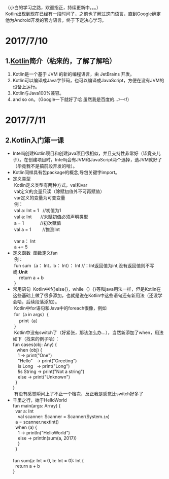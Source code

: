 （小白的学习之路，欢迎指正，持续更新中。。。）<br>
Kotlin出现到现在已经有一段时间了，之前也了解过这门语言，直到Google确定他为Android开发的官方语言，终于下定决心学习。
# 2017/7/10
## 1.<a href="http://kotlinlang.org/">Kotlin</a>简介（粘来的，了解了解哈）
  1. Kotlin是一个基于 JVM 的新的编程语言，由 JetBrains 开发。<br>
  2. Kotlin可以编译成Java字节码，也可以编译成JavaScript，方便在没有JVM的设备上运行。<br>
  3. Kotlin与Java100%兼容。<br>
  4. and so on。（Google一下就好了哈  虽然我是百度的...>-<!）<br>
  
# 2017/7/11
## 2.Kotlin入门第一课
* Intellij创建Kotlin项目和创建java项目很相似，并且支持性非常好（毕竟亲儿子）。在创建项目时，Intellij会有JVM和JavaScript两个选择，选JVM就好了（毕竟我不是搞前段开发的哈）。<br>
* Kotlin同样具有包package的概念,导包关键字import。
* 定义类型<br>
  Kotlin定义类型有两种方式，val和var <br>
  val定义的变量只读（除赋初值外不可再赋值）<br>
  var定义的变量为可变变量<br>
  例：<br>
  val a: Int = 1    //初值为1<br>
  val a: Int        //未赋初值必须声明类型<br>
  a = 1             //初次赋值<br>
  val a = 1         //推测Int<br>
  <br>
  var a： Int<br>
  a += 5<br>
* 定义函数
  函数定义fan<br>
  例：<br>
  fun sum（a： Int，b： Int）： Int //：Int返回值为int,没有返回值则不写或<strong>:Unit</strong><br>
      return a + b<br>
  }<br>
* 常用语句
  Kotlin中if{}else{}，while（）{}等和java用法一样，但是Kotlin在这些基础上做了很多添加，也就是说在Kotlin中这些语句还有新用法（还没学会哈，后续段落添加）。<br>
  Kotlin中for语句和Java中的foreach很像，例如<br>
  for（a in args）{<br>
      print（a）<br>
  }<br>
  Kotlin中没有switch了（好紧张，那该怎么办...），当然新添加了when，用法如下（找来的例子哈）：<br>
  fun cases(obj: Any) {<br>
  &nbsp;&nbsp;when (obj) {<br>
  &nbsp;&nbsp;&nbsp;&nbsp;1          -> print("One")<br>
  &nbsp;&nbsp;&nbsp;&nbsp;"Hello"    -> print("Greeting")<br>
  &nbsp;&nbsp;&nbsp;&nbsp;is Long   -> print("Long")<br>
  &nbsp;&nbsp;&nbsp;&nbsp;!is String -> print("Not a string")<br>
  &nbsp;&nbsp;&nbsp;&nbsp;else       -> print("Unknown")<br>
  &nbsp;&nbsp;}<br>
  }<br>
  有没有感觉瞬间上了不止一个档次，反正我是感觉比switch好多了<br>
* 千里之行，始于HelloWorld<br>
  fun main(args: Array<String>) {<br>
  &nbsp;&nbsp;var a: Int<br>
  &nbsp;&nbsp;&nbsp;&nbsp;val scanner: Scanner = Scanner(System.`in`)<br>
  &nbsp;&nbsp;a = scanner.nextInt()<br>
  &nbsp;&nbsp;when (a) {<br>
  &nbsp;&nbsp;&nbsp;&nbsp;1 -> println("HelloWorld")<br>
  &nbsp;&nbsp;&nbsp;&nbsp;else -> println(sum(a, 2017))<br>
  &nbsp;&nbsp;&nbsp;&nbsp;}<br>
  &nbsp;&nbsp;}<br>
　<br>
  fun sum(a: Int = 0, b: Int = 0): Int {<br>
  &nbsp;&nbsp;return a + b<br>
  }<br>
